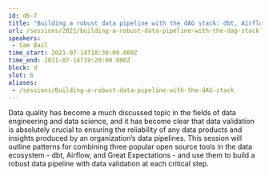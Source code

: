 ```yaml
---
id: d6-7
title: "Building a robust data pipeline with the dAG stack: dbt, Airflow, Great Expectations"
url: /sessions/2021/building-a-robust-data-pipeline-with-the-dag-stack
speakers:
 - Sam Bail
time_start: 2021-07-14T18:30:00.000Z
time_end: 2021-07-14T19:20:00.000Z
block: d
slot: 6
aliases:
 - /sessions/Building-a-robust-data-pipeline-with-the-dAG-stack
---
```


Data quality has become a much discussed topic in the fields of data engineering and data science, and it has become clear that data validation is absolutely crucial to ensuring the reliability of any data products and insights produced by an organization’s data pipelines. This session will outline patterns for combining three popular open source tools in the data ecosystem - dbt, Airflow, and Great Expectations - and use them to build a robust data pipeline with data validation at each critical step.